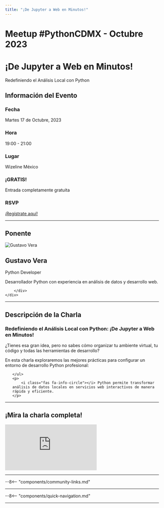 ```yaml
---
title: "¡De Jupyter a Web en Minutos!"
---
```


# Meetup #PythonCDMX <i class="fab fa-python"></i> - Octubre 2023

<div class="meetup-hero">
    <h1>¡De Jupyter a Web en Minutos!</h1>
    <p class="meetup-subtitle">Redefiniendo el Análisis Local con Python</p>
</div>

## Información del Evento

<div class="event-details">
    <div class="detail-card date-card">
        <h3><i class="fas fa-calendar-alt"></i> Fecha</h3>
        <p>Martes 17 de Octubre, 2023</p>
    </div>
    <div class="detail-card time-card">
        <h3><i class="fas fa-clock"></i> Hora</h3>
        <p>19:00 - 21:00</p>
    </div>
    <div class="detail-card location-card">
        <h3><i class="fas fa-map-marker-alt"></i> Lugar</h3>
        <p>Wizeline México</p>
    </div>
    <div class="detail-card free-card">
        <h3><i class="fas fa-gift"></i> ¡GRATIS!</h3>
        <p>Entrada completamente gratuita</p>
    </div>
    <div class="detail-card rsvp-card">
        <h3><i class="fas fa-ticket-alt"></i> RSVP</h3>
        <p><a href="https://www.meetup.com/python-mexico/">¡Regístrate aquí!</a></p>
    </div>
</div>

---

## Ponente

<div class="speaker-section">
    <div class="speaker-photo">
        <img src="/../../images/ponentes/ponentePythonCDMX.jpg" alt="Gustavo Vera">
    </div>
    <div class="speaker-info">
        <h2>Gustavo Vera</h2>
        <p class="speaker-role">Python Developer</p>
        <p class="speaker-bio">Desarrollador Python con experiencia en análisis de datos y desarrollo web.</p>
        <div class="speaker-links">
            
            
            
        </div>
    </div>
</div>

---

## Descripción de la Charla

<div class="talk-description">
    <h3><i class="fas fa-rocket"></i> Redefiniendo el Análisis Local con Python: ¡De Jupyter a Web en Minutos!</h3>
    <p>¿Tienes esa gran idea, pero no sabes cómo organizar tu ambiente virtual, tu código y todas las herramientas de desarrollo?</p>
    <p>En esta charla exploraremos las mejores prácticas para configurar un entorno de desarrollo Python profesional:</p>
    <ul>
        
    </ul>
    <p>
        <i class="fas fa-info-circle"></i> Python permite transformar análisis de datos locales en servicios web interactivos de manera rápida y eficiente.
    </p>
</div>

---

## ¡Mira la charla completa!

<div class="video-section">
    <div class="video-container">
        <div class="video-wrapper">
            <iframe
                src="https://www.youtube.com/embed/vhlPmOgrvUA"
                title="Meetup PythonCDMX Octubre 2023"
                frameborder="0"
                allow="accelerometer; autoplay; clipboard-write; encrypted-media; gyroscope; picture-in-picture; web-share"
                allowfullscreen>
            ></iframe>
        </div>
    </div>
</div>

---

--8<-- "components/community-links.md"

---

--8<-- "components/quick-navigation.md"

---
